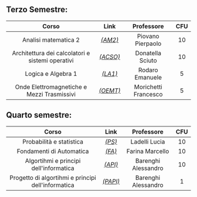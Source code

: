 ## Terzo Semestre:

| Corso                                              | Link                      | Professore           | CFU |
| :-:                                                | :-:                       | :-:                  | :-: |
| Analisi matematica 2                               | [_(AM2)_](am2/)           | Piovano Pierpaolo    | 10  |
| Architettura dei calcolatori e sistemi operativi   | [_(ACSO)_](acso/)         | Donatella Sciuto     | 10  |
| Logica e Algebra 1                                 | [_(LA1)_](la1/)           | Rodaro Emanuele      |  5  |
| Onde Elettromagnetiche e Mezzi Trasmissivi         | [_(OEMT)_](oemt/)         | Morichetti Francesco |  5  |

## Quarto semestre:

| Corso                                              | Link                      | Professore           | CFU |
| :-:                                                | :-:                       | :-:                  | :-: |
| Probabilità e statistica                           | [_(PS)_](ps/)             | Ladelli Lucia        | 10  |
| Fondamenti di Automatica                           | [_(FA)_](fa/)             | Farina Marcello      | 10  |
| Algortihmi e principi dell'informatica             | [_(API)_](api/)           | Barenghi Alessandro  | 10  |
| Progetto di algortihmi e principi dell'informatica | [_(PAPI)_](api/progetto/) | Barenghi Alessandro  |  1  |
